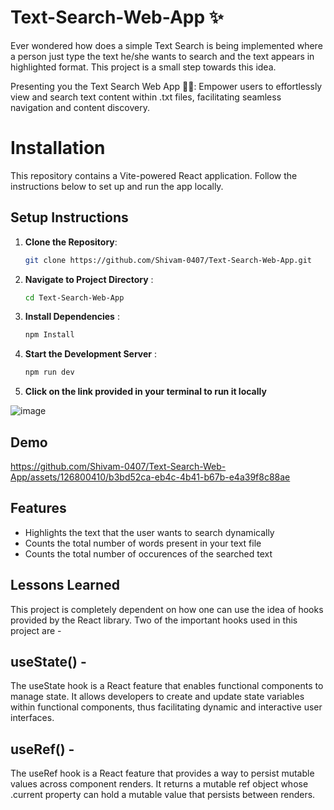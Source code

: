 
# Text-Search-Web-App ✨

Ever wondered how does a simple Text Search is being implemented where a person just type the text he/she wants to search and the text appears in highlighted format. This project is a small step towards this idea.

Presenting you the Text Search Web App 📄✨: Empower users to effortlessly view and search text content within .txt files, facilitating seamless navigation and content discovery.


# Installation
This repository contains a Vite-powered React application. Follow the instructions below to set up and run the app locally.

## Setup Instructions

1. **Clone the Repository**: 
   ```bash
   git clone https://github.com/Shivam-0407/Text-Search-Web-App.git
2. **Navigate to Project Directory** :
    ```bash
    cd Text-Search-Web-App
3. **Install Dependencies** :
    ```bash
    npm Install
4.  **Start the Development Server** :
    ```bash
    npm run dev
5. **Click on the link provided in your terminal to run it locally**
   
![image](https://github.com/Shivam-0407/Text-Search-Web-App/assets/126800410/1850274e-f7dc-49ca-9c93-9c10675b5b83)


## Demo


https://github.com/Shivam-0407/Text-Search-Web-App/assets/126800410/b3bd52ca-eb4c-4b41-b67b-e4a39f8c88ae




## Features

- Highlights the text that the user wants to search dynamically
- Counts the total number of words present in your text file
- Counts the total number of occurences of the searched text


## Lessons Learned
This project is completely dependent on how one can use the idea of hooks provided by the React library. Two of the important hooks used in this project are - 

## useState() - 
The useState hook is a React feature that enables functional components to manage state. It allows developers to create and update state variables within functional components, thus facilitating dynamic and interactive user interfaces.

## useRef() - 
The useRef hook is a React feature that provides a way to persist mutable values across component renders. It returns a mutable ref object whose .current property can hold a mutable value that persists between renders.
